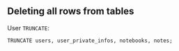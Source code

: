 ## Deleting all rows from tables

User `TRUNCATE`:

```shell
TRUNCATE users, user_private_infos, notebooks, notes;
```
